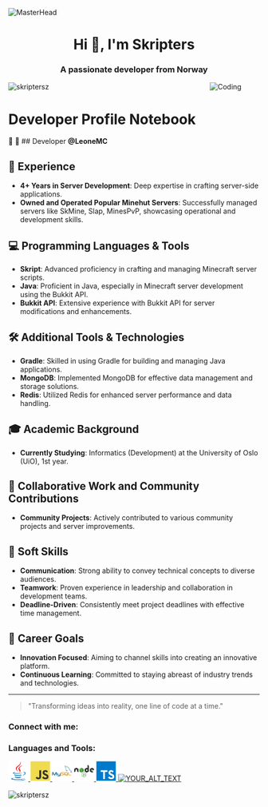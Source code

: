 ![MasterHead](https://alpha-centauri-production.s3.amazonaws.com/uploads/content/174/header_image/header.jpg)

<h1 align="center">Hi 👋, I'm Skripters</h1>
<h3 align="center">A passionate developer from Norway</h3>
<img align="right" alt="Coding" width="100" src="https://docs.skriptlang.org/assets/icon.png">

<p align="left"> <img src="https://komarev.com/ghpvc/?username=skriptersz&label=Profile%20views&color=0e75b6&style=flat" alt="skriptersz" /> </p>

# Developer Profile Notebook

🚀 🚀 ## Developer **@LeoneMC**

## 🚀 Experience
- **4+ Years in Server Development**: Deep expertise in crafting server-side applications.
- **Owned and Operated Popular Minehut Servers**: Successfully managed servers like SkMine, Slap, MinesPvP, showcasing operational and development skills.

## 💻 Programming Languages & Tools
- **Skript**: Advanced proficiency in crafting and managing Minecraft server scripts.
- **Java**: Proficient in Java, especially in Minecraft server development using the Bukkit API.
- **Bukkit API**: Extensive experience with Bukkit API for server modifications and enhancements.

## 🛠️ Additional Tools & Technologies
- **Gradle**: Skilled in using Gradle for building and managing Java applications.
- **MongoDB**: Implemented MongoDB for effective data management and storage solutions.
- **Redis**: Utilized Redis for enhanced server performance and data handling.

## 🎓 Academic Background
- **Currently Studying**: Informatics (Development) at the University of Oslo (UiO), 1st year.

## 🤝 Collaborative Work and Community Contributions
- **Community Projects**: Actively contributed to various community projects and server improvements.

## 🌟 Soft Skills
- **Communication**: Strong ability to convey technical concepts to diverse audiences.
- **Teamwork**: Proven experience in leadership and collaboration in development teams.
- **Deadline-Driven**: Consistently meet project deadlines with effective time management.

## 🎯 Career Goals
- **Innovation Focused**: Aiming to channel skills into creating an innovative platform.
- **Continuous Learning**: Committed to staying abreast of industry trends and technologies.

---
> "Transforming ideas into reality, one line of code at a time."


<h3 align="left">Connect with me:</h3>
<p align="left">
</p>

<h3 align="left">Languages and Tools:</h3>
<p align="left">
    <a href="https://www.java.com" target="_blank" rel="noreferrer">
        <img src="https://raw.githubusercontent.com/devicons/devicon/master/icons/java/java-original.svg" alt="java" width="40" height="40"/>
    </a>
    <a href="https://developer.mozilla.org/en-US/docs/Web/JavaScript" target="_blank" rel="noreferrer">
        <img src="https://raw.githubusercontent.com/devicons/devicon/master/icons/javascript/javascript-original.svg" alt="javascript" width="40" height="40"/>
    </a>
    <a href="https://www.mysql.com/" target="_blank" rel="noreferrer">
        <img src="https://raw.githubusercontent.com/devicons/devicon/master/icons/mysql/mysql-original-wordmark.svg" alt="mysql" width="40" height="40"/>
    </a>
    <a href="https://nodejs.org" target="_blank" rel="noreferrer">
        <img src="https://raw.githubusercontent.com/devicons/devicon/master/icons/nodejs/nodejs-original-wordmark.svg" alt="nodejs" width="40" height="40"/>
    </a>
    <a href="https://www.typescriptlang.org/" target="_blank" rel="noreferrer">
        <img src="https://raw.githubusercontent.com/devicons/devicon/master/icons/typescript/typescript-original.svg" alt="typescript" width="40" height="40"/>
    </a>
    <a href="https://docs.skriptlang.org/" target="_blank" rel="noreferrer">
        <img src="https://i.postimg.cc/qBPC0B8L/icon.png" alt="YOUR_ALT_TEXT" width="40" height="40"/>
    </a>
</p>


<p><img align="center" src="https://github-readme-stats.vercel.app/api/top-langs?username=skriptersz&show_icons=true&locale=en&layout=compact" alt="skriptersz" /></p>
